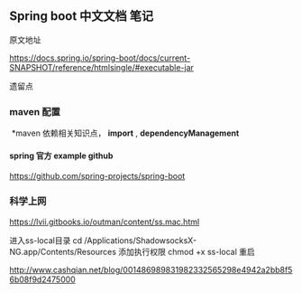 ## Spring boot 中文文档 笔记

原文地址

https://docs.spring.io/spring-boot/docs/current-SNAPSHOT/reference/htmlsingle/#executable-jar



遗留点

### maven 配置

​	*maven 依赖相关知识点， <scope>**import**</scope> ,  **dependencyManagement** 



#### spring 官方 example github



https://github.com/spring-projects/spring-boot



### 科学上网　



https://lvii.gitbooks.io/outman/content/ss.mac.html



进入ss-local目录
cd /Applications/ShadowsocksX-NG.app/Contents/Resources
添加执行权限
chmod +x ss-local
重启

http://www.cashqian.net/blog/001486989831982332565298e4942a2bb8f56b08f9d2475000



​	